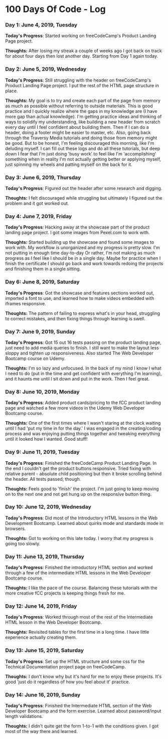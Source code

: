 # 100 Days Of Code - Log

### Day 1: June 4, 2019, Tuesday

**Today's Progress**: Started working on freeCodeCamp's Product Landing Page project.

**Thoughts:** After losing my streak a couple of weeks ago I got back on track for about four days then lost another day. Starting from Day 1 again today.

### Day 2: June 5, 2019, Wednesday

**Today's Progress**: Still struggling with the header on freeCodeCamp's Product Landing Page project. I put the rest of the HTML page structure in place. 

**Thoughts:** My goal is to try and create each part of the page from memory as much as possible without referring to outside materials. This is good practice and I quickly realize where the gaps in my knowledge are (I have more gap than actual knowledge). I'm getting practice ideas and thinking of ways to solidify my understanding, like building a new header from scratch every day until I feel confident about building them. Then if I can do a header, doing a footer might be easier to master, etc. Also, going back through the Traversy Media tutorials and doing those from memory might be good. But to be honest, I'm feeling discouraged this morning, like I'm deluding myself. I can fill out these logs and do all these tutorials, but deep down I fear that I'm just doing 'busy work' to feel like I'm 'accomplishing' something when in reality I'm not actually getting better or applying myself, just spinning my wheels and patting myself on the back for it.

### Day 3: June 6, 2019, Thursday

**Today's Progress**: Figured out the header after some research and digging.

**Thoughts:** I felt discouraged while struggling but ultimately I figured out the problem and it got worked out.

### Day 4: June 7, 2019, Friday

**Today's Progress**: Hacking away at the showcase part of the product landing page project. I got some images from Pexel.com to work with.

**Thoughts:** Started building up the showcase and found some images to work with. My workflow is unorganized and my progress is pretty slow. I'm not putting in enough time day-to-day Or rather, I'm not making as much progress as I feel like I should be in a single day. Maybe for practice when I finish the certificate I should go back and work towards redoing the projects and finishing them in a single sitting.

### Day 6: June 8, 2019, Saturday

**Today's Progress**: Got the showcase and features sections worked out, imported a font to use, and learned how to make videos embedded with iframes responsive.

**Thoughts:** The pattern of failing to express what's in your head, struggling to correct mistakes, and then fixing things through learning is swell. 

### Day 7: June 9, 2019, Sunday

**Today's Progress**: Got 15 out 16 tests passing on the product landing page, just need to add media queries to finish. I still want to make the layout less sloppy and tighten up responsiveness. Also started The Web Developer Bootcamp course on Udemy.

**Thoughts:** I'm so lazy and unfocused. In the back of my mind I know I what I need to do (put in the time and get confident with everything I'm learning), and it haunts me until I sit down and put in the work. Then I feel great.

### Day 8: June 10, 2019, Monday

**Today's Progress**: Added product cards/pricing to the fCC product landing page and watched a few more videos in the Udemy Web Developer Bootcamp course.

**Thoughts:** One of the first times where I wasn't staring at the clock waiting until I had 'put my time in for the day.' I was engaged in the creating/coding process and was enjoying putting things together and tweaking everything until it looked how I wanted. Good stuff!

### Day 9: June 11, 2019, Tuesday

**Today's Progress**: Finished the freeCodeCamp Product Landing Page. In the end I couldn't get the product buttons responsive. Tried fixing with relative parent - absolute child positioning but then it broke scrolling behind the header. All tests passed, though.

**Thoughts:** Feels good to 'finish' the project. I'm just going to keep moving on to the next one and not get hung up on the responsive button thing.

### Day 10: June 12, 2019, Wednesday

**Today's Progress**: Did most of the Introductory HTML lessons in the Web Development Bootcamp. Learned about quirks mode and standards mode in browsers.

**Thoughts:** Got to working on this late today. I worry that my progress is going too slowly.

### Day 11: June 13, 2019, Thursday

**Today's Progress**: Finished the introductory HTML section and worked through a few of the intermediate HTML lessons in the Web Developer Bootcamp course.

**Thoughts:** I like the pace of the course. Balancing these tutorials with the more creative fCC projects is keeping things fresh for me.

### Day 12: June 14, 2019, Friday

**Today's Progress**: Worked through most of the rest of the Intermediate HTML lesson in the Web Developer Bootcamp.

**Thoughts:** Revisited tables for the first time in a long time. I have little experience actually creating them.

### Day 13: June 15, 2019, Saturday

**Today's Progress**: Set up the HTML structure and some css for the Technical Documentation project page on freeCodeCamp.

**Thoughts:** I don't know why but it's hard for me to enjoy these projects. It's good 'just do it regardless of how you feel about it' practice.

### Day 14: June 16, 2019, Sunday

**Today's Progress**: Finished the Intermediate HTML section of the Web Developer Bootcamp and the form exercise. Learned about password/input length validations.

**Thoughts:** I didn't quite get the form 1-to-1 with the conditions given. I got most of the way there and learned.